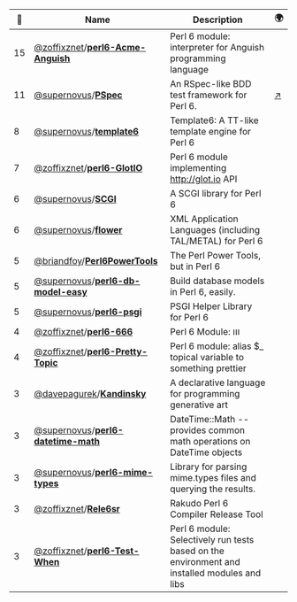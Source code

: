 |:star2: | Name | Description | 🌍|
|---|---|---|---|
|15|[@zoffixznet](https://github.com/zoffixznet)/[**perl6-Acme-Anguish**](https://github.com/zoffixznet/perl6-Acme-Anguish)|Perl 6 module: interpreter for Anguish programming language||
|11|[@supernovus](https://github.com/supernovus)/[**PSpec**](https://github.com/supernovus/PSpec)|An RSpec-like BDD test framework for Perl 6.|[:arrow_upper_right:](http://huri.net/articles/2010/01/pspec.html)|
|8|[@supernovus](https://github.com/supernovus)/[**template6**](https://github.com/supernovus/template6)|Template6: A TT-like template engine for Perl 6||
|7|[@zoffixznet](https://github.com/zoffixznet)/[**perl6-GlotIO**](https://github.com/zoffixznet/perl6-GlotIO)|Perl 6 module implementing http://glot.io API||
|6|[@supernovus](https://github.com/supernovus)/[**SCGI**](https://github.com/supernovus/SCGI)|A SCGI library for Perl 6||
|6|[@supernovus](https://github.com/supernovus)/[**flower**](https://github.com/supernovus/flower)|XML Application Languages (including TAL/METAL) for Perl 6||
|5|[@briandfoy](https://github.com/briandfoy)/[**Perl6PowerTools**](https://github.com/briandfoy/Perl6PowerTools)|The Perl Power Tools, but in Perl 6||
|5|[@supernovus](https://github.com/supernovus)/[**perl6-db-model-easy**](https://github.com/supernovus/perl6-db-model-easy)|Build database models in Perl 6, easily.||
|5|[@supernovus](https://github.com/supernovus)/[**perl6-psgi**](https://github.com/supernovus/perl6-psgi)|PSGI Helper Library for Perl 6||
|4|[@zoffixznet](https://github.com/zoffixznet)/[**perl6-666**](https://github.com/zoffixznet/perl6-666)|Perl 6 Module: ווו||
|4|[@zoffixznet](https://github.com/zoffixznet)/[**perl6-Pretty-Topic**](https://github.com/zoffixznet/perl6-Pretty-Topic)|Perl 6 module: alias $_ topical variable to something prettier||
|3|[@davepagurek](https://github.com/davepagurek)/[**Kandinsky**](https://github.com/davepagurek/Kandinsky)|A declarative language for programming generative art||
|3|[@supernovus](https://github.com/supernovus)/[**perl6-datetime-math**](https://github.com/supernovus/perl6-datetime-math)|DateTime::Math -- provides common math operations on DateTime objects||
|3|[@supernovus](https://github.com/supernovus)/[**perl6-mime-types**](https://github.com/supernovus/perl6-mime-types)|Library for parsing mime.types files and querying the results.||
|3|[@zoffixznet](https://github.com/zoffixznet)/[**Rele6sr**](https://github.com/zoffixznet/Rele6sr)|Rakudo Perl 6 Compiler Release Tool||
|3|[@zoffixznet](https://github.com/zoffixznet)/[**perl6-Test-When**](https://github.com/zoffixznet/perl6-Test-When)|Perl 6 module: Selectively run tests based on the environment and installed modules and libs||


